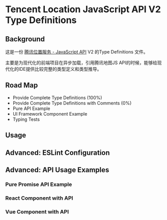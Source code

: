 # Tencent Location JavaScript API V2 Type Definitions 

## Background

这是一份 [腾讯位置服务 - JavaScript API](http://lbs.qq.com/javascript_v2/doc/) V2 的Type Definitions 文件。

主要是为现代化的前端项目在异步加载，引用腾讯地图JS API的时候，能够给现代化的IDE提供比较完整的类型定义和类型推导。

## Road Map

- Provide Complete Type Definitions (100%)
- Provide Complete Type Definitions with Comments (0%)
- Pure API Example 
- UI Framework Component Example
- Typing Tests


## Usage


## Advanced: ESLint Configuration

## Advanced: API Usage Examples

### Pure Promise API Example

### React Component with API

### Vue Component with API




